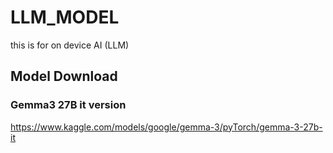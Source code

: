 # LLM_MODEL
this is for on device AI (LLM)


## Model Download


### Gemma3 27B it version
https://www.kaggle.com/models/google/gemma-3/pyTorch/gemma-3-27b-it
